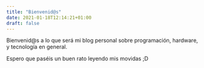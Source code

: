 ```yaml
---
title: "Bienvenid@s"
date: 2021-01-18T12:14:21+01:00
draft: false
---
```


Bienvenid@s a lo que será mi blog personal sobre programación, hardware, y tecnología en general.

Espero que paséis un buen rato leyendo mis movidas ;D

